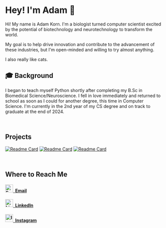 # Hey! I'm Adam 👋

Hi! My name is Adam Korn. I'm a biologist turned computer scientist excited by the potential of biotechnology and neurotechnology to transform the world. 

My goal is to help drive innovation and contribute to the advancement of these industries, but I'm open-minded and willing to try almost anything.

I also really like cats.
<br>

## 🎓 Background

I began to teach myself Python shortly after completing my B.Sc in Biomedical Science/Neuroscience.
I fell in love immediately and returned to school as soon as I could for another degree, this time in Computer Science.
I'm currently in the 2nd year of my CS degree and on track to graduate at the end of 2024.

<br>

## Projects

[![Readme Card](https://github-readme-stats.vercel.app/api/pin/?username=tdkorn&repo=my-magento)](https://github.com/tdkorn/my-magento)
[![Readme Card](https://github-readme-stats.vercel.app/api/pin/?username=tdkorn&repo=insta-tweet)](https://github.com/tdkorn/insta-tweet)
[![Readme Card](https://github-readme-stats.vercel.app/api/pin/?username=tdkorn&repo=sphinx-github-style)](https://github.com/tdkorn/sphinx-github-style)

<br>

## Where to Reach Me

#### [<img src="https://cdn.icon-icons.com/icons2/2397/PNG/512/microsoft_office_outlook_logo_icon_145721.png" width="25px" alt="Email Icon">&ensp;**Email**](mailto:hello@dailykitten.net)

#### [<img src="https://cdn-icons-png.flaticon.com/512/174/174857.png" width="25px" alt="LinkedIn Icon">&ensp;**LinkedIn**](https://www.linkedin.com/in/adam-528-korn)

#### [<img src="https://upload.wikimedia.org/wikipedia/commons/thumb/a/a5/Instagram_icon.png/2048px-Instagram_icon.png" width="25px" alt="Instagram Icon">&ensp;**Instagram**](https://www.instagram.com/the.dailykitten)
